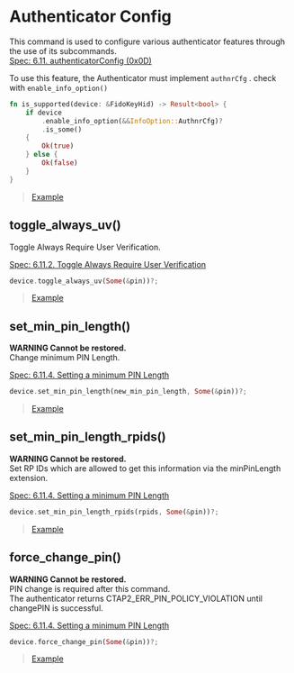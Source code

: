 # Authenticator Config

This command is used to configure various authenticator features through the use of its subcommands.<br>[Spec: 6.11. authenticatorConfig (0x0D)](https://fidoalliance.org/specs/fido-v2.1-ps-20210615/fido-client-to-authenticator-protocol-v2.1-ps-20210615.html#authenticatorConfig)



To use this feature, the Authenticator must implement `authnrCfg` . check with `enable_info_option()`

```rust
fn is_supported(device: &FidoKeyHid) -> Result<bool> {
    if device
        .enable_info_option(&&InfoOption::AuthnrCfg)?
        .is_some()
    {
        Ok(true)
    } else {
        Ok(false)
    }
}
```

>  [Example](https://github.com/gebogebogebo/ctap-hid-fido2/blob/c0b8279335b3387d6307731602e59655b7cc5517/examples/ctapcli/config.rs#L60-L66)



## toggle_always_uv()

Toggle Always Require User Verification.

[Spec: 6.11.2. Toggle Always Require User Verification](https://fidoalliance.org/specs/fido-v2.1-ps-20210615/fido-client-to-authenticator-protocol-v2.1-ps-20210615.html#toggle-alwaysUv)

```rust
device.toggle_always_uv(Some(&pin))?;
```

> [Example](https://github.com/gebogebogebo/ctap-hid-fido2/blob/c0b8279335b3387d6307731602e59655b7cc5517/examples/ctapcli/config.rs#L34)



## set_min_pin_length()

**WARNING Cannot be restored.**<br>Change minimum PIN Length.

[Spec: 6.11.4. Setting a minimum PIN Length](https://fidoalliance.org/specs/fido-v2.1-ps-20210615/fido-client-to-authenticator-protocol-v2.1-ps-20210615.html#setMinPINLength)

```rust
device.set_min_pin_length(new_min_pin_length, Some(&pin))?;
```

> [Example](https://github.com/gebogebogebo/ctap-hid-fido2/blob/c0b8279335b3387d6307731602e59655b7cc5517/examples/ctapcli/config.rs#L49)



## set_min_pin_length_rpids()

**WARNING Cannot be restored.**<br>Set RP IDs which are allowed to get this information via the minPinLength extension.

[Spec: 6.11.4. Setting a minimum PIN Length](https://fidoalliance.org/specs/fido-v2.1-ps-20210615/fido-client-to-authenticator-protocol-v2.1-ps-20210615.html#setMinPINLength)

```rust
device.set_min_pin_length_rpids(rpids, Some(&pin))?;
```

> [Example](https://github.com/gebogebogebo/ctap-hid-fido2/blob/eba34ec41e16cab12b974652abe368c362edf929/examples/ctapcli/cfg.rs#L67)



## force_change_pin()

**WARNING Cannot be restored.**<br>PIN change is required after this command.<br>The authenticator returns CTAP2_ERR_PIN_POLICY_VIOLATION until changePIN is successful.

[Spec: 6.11.4. Setting a minimum PIN Length](https://fidoalliance.org/specs/fido-v2.1-ps-20210615/fido-client-to-authenticator-protocol-v2.1-ps-20210615.html#setMinPINLength)

```rust
device.force_change_pin(Some(&pin))?;
```

> [Example](https://github.com/gebogebogebo/ctap-hid-fido2/blob/eba34ec41e16cab12b974652abe368c362edf929/examples/ctapcli/cfg.rs#L82)



